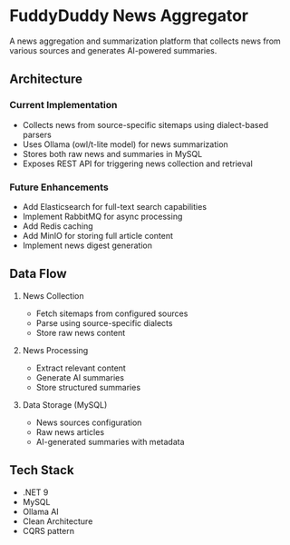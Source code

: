 # FuddyDuddy News Aggregator

A news aggregation and summarization platform that collects news from various sources and generates AI-powered summaries.

## Architecture

### Current Implementation
- Collects news from source-specific sitemaps using dialect-based parsers
- Uses Ollama (owl/t-lite model) for news summarization
- Stores both raw news and summaries in MySQL
- Exposes REST API for triggering news collection and retrieval

### Future Enhancements
- Add Elasticsearch for full-text search capabilities
- Implement RabbitMQ for async processing
- Add Redis caching
- Add MinIO for storing full article content
- Implement news digest generation

## Data Flow
1. News Collection
   - Fetch sitemaps from configured sources
   - Parse using source-specific dialects
   - Store raw news content

2. News Processing
   - Extract relevant content
   - Generate AI summaries
   - Store structured summaries

3. Data Storage (MySQL)
   - News sources configuration
   - Raw news articles
   - AI-generated summaries with metadata

## Tech Stack
- .NET 9
- MySQL
- Ollama AI
- Clean Architecture
- CQRS pattern

